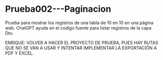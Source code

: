 # Prueba002---Paginacion
Prueba para mostrar los registros de una tabla de 10 en 10 en una página web. ChatGPT ayuda en el codigo fuente para listar registros de la capa Dto.

ENRIQUE: VOLVER A HACER EL PROYECTO DE PRUEBA, PUES HAY RUTAS QUE NO SE VAN A USAR Y INTENTAR IMPLEMENTAR LA EXPORTACIÓN A PDF Y EXCEL.
